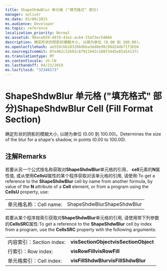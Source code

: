 ```yaml
---
title: ShapeShdwBlur 单元格 ("填充格式" 部分)
manager: soliver
ms.date: 03/09/2015
ms.audience: Developer
ms.topic: reference
localization_priority: Normal
ms.assetid: 90ace659-d979-43e1-ac64-25af3ec5d666
description: 确定形状的阴影的模糊大小, 以磅为单位 (0.00 到 100.00)。
ms.openlocfilehash: ae559cbb183266dbba3ed0e98c98d24db71f3b58
ms.sourcegitcommit: 8fe462c32b91c87911942c188f3445e85a54137c
ms.translationtype: MT
ms.contentlocale: zh-CN
ms.lasthandoff: 04/23/2019
ms.locfileid: "32349173"
---
```

# <a name="shapeshdwblur-cell-fill-format-section"></a><span data-ttu-id="059d9-103">ShapeShdwBlur 单元格 ("填充格式" 部分)</span><span class="sxs-lookup"><span data-stu-id="059d9-103">ShapeShdwBlur Cell (Fill Format Section)</span></span>

<span data-ttu-id="059d9-104">确定形状的阴影的模糊大小, 以磅为单位 (0.00 到 100.00)。</span><span class="sxs-lookup"><span data-stu-id="059d9-104">Determines the size of the blur for a shape's shadow, in points (0.00 to 100.00).</span></span> 
  
## <a name="remarks"></a><span data-ttu-id="059d9-105">注解</span><span class="sxs-lookup"><span data-stu-id="059d9-105">Remarks</span></span>

<span data-ttu-id="059d9-106">若要从另一个公式按名称获取对**ShapeShdwBlur**单元格的引用、 **cell**元素的**N**属性值, 或从使用**CellsU**属性的某个程序获取对该单元格的引用, 请使用:</span><span class="sxs-lookup"><span data-stu-id="059d9-106">To get a reference to the **ShapeShdwBlur** cell by name from another formula, by value of the **N** attribute of a **Cell** element, or from a program using the **CellsU** property, use:</span></span> 
  
|||
|:-----|:-----|
| <span data-ttu-id="059d9-107">单元格名称：</span><span class="sxs-lookup"><span data-stu-id="059d9-107">Cell name:</span></span>  <br/> | <span data-ttu-id="059d9-108">ShapeShdwBlur</span><span class="sxs-lookup"><span data-stu-id="059d9-108">ShapeShdwBlur</span></span>  <br/> |
   
<span data-ttu-id="059d9-109">若要从某个程序按索引获取对**ShapeShdwBlur**单元格的引用, 请使用带下列参数的**CellsSRC**属性:</span><span class="sxs-lookup"><span data-stu-id="059d9-109">To get a reference to the **ShapeShdwBlur** cell by index from a program, use the **CellsSRC** property with the following arguments:</span></span> 
  
|||
|:-----|:-----|
| <span data-ttu-id="059d9-110">内容索引：</span><span class="sxs-lookup"><span data-stu-id="059d9-110">Section index:</span></span>  <br/> |<span data-ttu-id="059d9-111">**visSectionObject**</span><span class="sxs-lookup"><span data-stu-id="059d9-111">**visSectionObject**</span></span> <br/> |
| <span data-ttu-id="059d9-112">行索引：</span><span class="sxs-lookup"><span data-stu-id="059d9-112">Row index:</span></span>  <br/> |<span data-ttu-id="059d9-113">**visRowFill**</span><span class="sxs-lookup"><span data-stu-id="059d9-113">**visRowFill**</span></span> <br/> |
| <span data-ttu-id="059d9-114">单元格索引：</span><span class="sxs-lookup"><span data-stu-id="059d9-114">Cell index:</span></span>  <br/> |<span data-ttu-id="059d9-115">**visFillShdwBlur**</span><span class="sxs-lookup"><span data-stu-id="059d9-115">**visFillShdwBlur**</span></span> <br/> |
   

